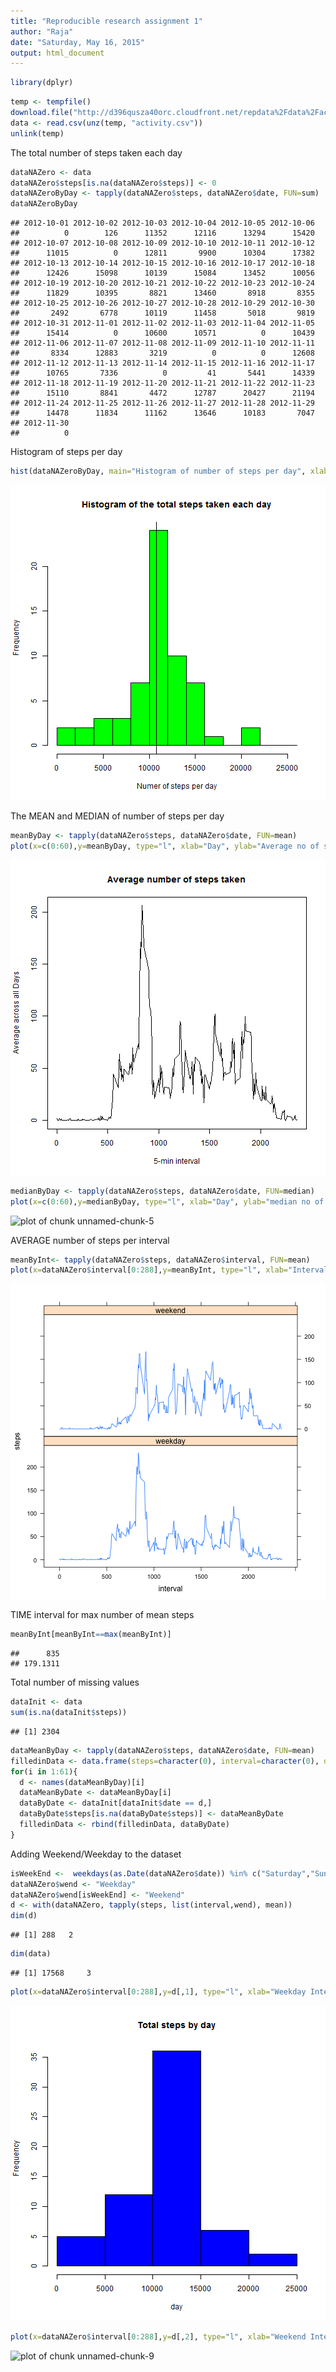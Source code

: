 ```yaml
---
title: "Reproducible research assignment 1"
author: "Raja"
date: "Saturday, May 16, 2015"
output: html_document
---
```


```r
library(dplyr)
```


```r
temp <- tempfile()
download.file("http://d396qusza40orc.cloudfront.net/repdata%2Fdata%2Factivity.zip", temp)
data <- read.csv(unz(temp, "activity.csv"))
unlink(temp)
```

The total number of steps taken each day

```r
dataNAZero <- data
dataNAZero$steps[is.na(dataNAZero$steps)] <- 0
dataNAZeroByDay <- tapply(dataNAZero$steps, dataNAZero$date, FUN=sum)
dataNAZeroByDay
```

```
## 2012-10-01 2012-10-02 2012-10-03 2012-10-04 2012-10-05 2012-10-06 
##          0        126      11352      12116      13294      15420 
## 2012-10-07 2012-10-08 2012-10-09 2012-10-10 2012-10-11 2012-10-12 
##      11015          0      12811       9900      10304      17382 
## 2012-10-13 2012-10-14 2012-10-15 2012-10-16 2012-10-17 2012-10-18 
##      12426      15098      10139      15084      13452      10056 
## 2012-10-19 2012-10-20 2012-10-21 2012-10-22 2012-10-23 2012-10-24 
##      11829      10395       8821      13460       8918       8355 
## 2012-10-25 2012-10-26 2012-10-27 2012-10-28 2012-10-29 2012-10-30 
##       2492       6778      10119      11458       5018       9819 
## 2012-10-31 2012-11-01 2012-11-02 2012-11-03 2012-11-04 2012-11-05 
##      15414          0      10600      10571          0      10439 
## 2012-11-06 2012-11-07 2012-11-08 2012-11-09 2012-11-10 2012-11-11 
##       8334      12883       3219          0          0      12608 
## 2012-11-12 2012-11-13 2012-11-14 2012-11-15 2012-11-16 2012-11-17 
##      10765       7336          0         41       5441      14339 
## 2012-11-18 2012-11-19 2012-11-20 2012-11-21 2012-11-22 2012-11-23 
##      15110       8841       4472      12787      20427      21194 
## 2012-11-24 2012-11-25 2012-11-26 2012-11-27 2012-11-28 2012-11-29 
##      14478      11834      11162      13646      10183       7047 
## 2012-11-30 
##          0
```

Histogram of steps per day

```r
hist(dataNAZeroByDay, main="Histogram of number of steps per day", xlab="No of steps", ylab="Frequency")
```

![plot of chunk unnamed-chunk-4](figure/unnamed-chunk-4-1.png) 


The MEAN and MEDIAN of number of steps per day

```r
meanByDay <- tapply(dataNAZero$steps, dataNAZero$date, FUN=mean)
plot(x=c(0:60),y=meanByDay, type="l", xlab="Day", ylab="Average no of steps")
```

![plot of chunk unnamed-chunk-5](figure/unnamed-chunk-5-1.png) 

```r
medianByDay <- tapply(dataNAZero$steps, dataNAZero$date, FUN=median)
plot(x=c(0:60),y=medianByDay, type="l", xlab="Day", ylab="median no of steps")
```

![plot of chunk unnamed-chunk-5](figure/unnamed-chunk-5-2.png) 


AVERAGE number of steps per interval

```r
meanByInt<- tapply(dataNAZero$steps, dataNAZero$interval, FUN=mean)
plot(x=dataNAZero$interval[0:288],y=meanByInt, type="l", xlab="Interval", ylab="Average no of steps")
```

![plot of chunk unnamed-chunk-6](figure/unnamed-chunk-6-1.png) 

TIME interval for max number of mean steps

```r
meanByInt[meanByInt==max(meanByInt)]
```

```
##      835 
## 179.1311
```
Total number of missing values


```r
dataInit <- data
sum(is.na(dataInit$steps))
```

```
## [1] 2304
```

```r
dataMeanByDay <- tapply(dataNAZero$steps, dataNAZero$date, FUN=mean)
filledinData <- data.frame(steps=character(0), interval=character(0), date=character(0))
for(i in 1:61){
  d <- names(dataMeanByDay)[i]
  dataMeanByDate <- dataMeanByDay[i]
  dataByDate <- dataInit[dataInit$date == d,]
  dataByDate$steps[is.na(dataByDate$steps)] <- dataMeanByDate
  filledinData <- rbind(filledinData, dataByDate)
}
```

Adding Weekend/Weekday to the dataset

```r
isWeekEnd <-  weekdays(as.Date(dataNAZero$date)) %in% c("Saturday","Sunday") 
dataNAZero$wend <- "Weekday"
dataNAZero$wend[isWeekEnd] <- "Weekend"
d <- with(dataNAZero, tapply(steps, list(interval,wend), mean))
dim(d)
```

```
## [1] 288   2
```

```r
dim(data)
```

```
## [1] 17568     3
```

```r
plot(x=dataNAZero$interval[0:288],y=d[,1], type="l", xlab="Weekday Interval", ylab="Average no of steps")
```

![plot of chunk unnamed-chunk-9](figure/unnamed-chunk-9-1.png) 

```r
plot(x=dataNAZero$interval[0:288],y=d[,2], type="l", xlab="Weekend Interval", ylab="Average no of steps")
```

![plot of chunk unnamed-chunk-9](figure/unnamed-chunk-9-2.png) 

